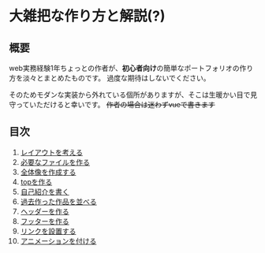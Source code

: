 # 大雑把な作り方と解説(?)

## 概要
web実務経験1年ちょっとの作者が、**初心者向け**の簡単なポートフォリオの作り方を淡々とまとめたものです。
過度な期待はしないでください。

そのためモダンな実装から外れている個所がありますが、そこは生暖かい目で見守っていただけると幸いです。
~~作者の場合は迷わずvueで書きます~~

## 目次
1. [レイアウトを考える](01_ThinkLayout.md)
1. [必要なファイルを作る](02_CreateRequiredFile.md)
1. [全体像を作成する](03_CreateWholeImage.md)
1. [topを作る](04_MakeTop.md)
1. [自己紹介を書く](05_WriteSelfIntroduction.md)
1. [過去作った作品を並べる](06_PastMadeWorksSort.md)
1. [ヘッダーを作る](07_MakeHeader.md)
1. [フッターを作る](08_MakeFooter.md)
1. [リンクを設置する](09_SetLink.md)
1. [アニメーションを付ける]()
